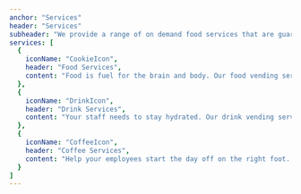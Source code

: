 ```yaml
---
anchor: "Services"
header: "Services"
subheader: "We provide a range of on demand food services that are guaranteed to keep your staff energized and satisfied."
services: [
  {
    iconName: "CookieIcon",
    header: "Food Services",
    content: "Food is fuel for the brain and body. Our food vending services will help optimize productivity by fueling your employees. Let us help you fuel your organization"
  },
  {
    iconName: "DrinkIcon",
    header: "Drink Services",
    content: "Your staff needs to stay hydrated. Our drink vending services will supply your staff with a variety of drink options certain to keep them hydrated and ready for the day."
  },
  {
    iconName: "CoffeeIcon",
    header: "Coffee Services",
    content: "Help your employees start the day off on the right foot. Our premium coffee services will keep your office stocked with quality coffee."
  }
]
---
```

